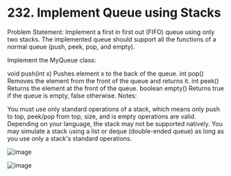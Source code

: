 # 232. Implement Queue using Stacks

Problem Statement: Implement a first in first out (FIFO) queue using only two stacks. The implemented queue should support all the functions of a normal queue (push, peek, pop, and empty).

Implement the MyQueue class:

void push(int x) Pushes element x to the back of the queue.
int pop() Removes the element from the front of the queue and returns it.
int peek() Returns the element at the front of the queue.
boolean empty() Returns true if the queue is empty, false otherwise.
Notes:

You must use only standard operations of a stack, which means only push to top, peek/pop from top, size, and is empty operations are valid.
Depending on your language, the stack may not be supported natively. You may simulate a stack using a list or deque (double-ended queue) as long as you use only a stack's standard operations.

![image](https://github.com/aryanv175/leetcode/assets/91381804/f7f9fc43-7548-4e12-8579-4ff45d04c31b)

![image](https://github.com/aryanv175/leetcode/assets/91381804/8dff9d30-4d63-498b-9b50-5b9c73af1a81)
